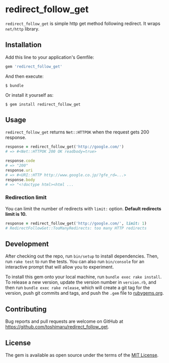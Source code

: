 # redirect_follow_get

`redirect_follow_get` is simple http get method following redirect. It wraps `net/http` library.

## Installation

Add this line to your application's Gemfile:

```ruby
gem 'redirect_follow_get'
```

And then execute:

    $ bundle

Or install it yourself as:

    $ gem install redirect_follow_get

## Usage

`redirect_follow_get` returns `Net::HTTPOK` when the request gets 200 response.

```rb
response = redirect_follow_get('http://google.com/')
# => #<Net::HTTPOK 200 OK readbody=true>

response.code
# => "200"
response.uri
# => #<URI::HTTP http://www.google.co.jp/?gfe_rd=...>
response.body
# => "<!doctype html><html ...
```

### Redirection limit

You can limit the number of redirects with `limit:` option. **Default redirects limit is 10.**

```rb
response = redirect_follow_get('http://google.com/', limit: 1)
# RedirectFollowGet::TooManyRedirects: too many HTTP redirects
```

## Development

After checking out the repo, run `bin/setup` to install dependencies. Then, run `rake test` to run the tests. You can also run `bin/console` for an interactive prompt that will allow you to experiment.

To install this gem onto your local machine, run `bundle exec rake install`. To release a new version, update the version number in `version.rb`, and then run `bundle exec rake release`, which will create a git tag for the version, push git commits and tags, and push the `.gem` file to [rubygems.org](https://rubygems.org).

## Contributing

Bug reports and pull requests are welcome on GitHub at https://github.com/toshimaru/redirect_follow_get.

## License

The gem is available as open source under the terms of the [MIT License](http://opensource.org/licenses/MIT).

